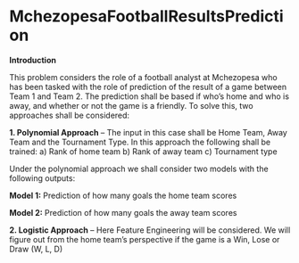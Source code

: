 # MchezopesaFootballResultsPrediction

**Introduction**

This problem considers the role of a football analyst at Mchezopesa who has been tasked with the role of prediction of the result of a game between Team 1 and Team 2. The prediction shall be based if who’s home and who is away, and whether or not the game is a friendly.
To solve this, two approaches shall be considered:

**1.	Polynomial Approach** – The input in this case shall be Home Team, Away Team and the Tournament Type. In this approach the following shall be trained:
a)	Rank of home team
b)	Rank of away team
c)	Tournament type

Under the polynomial approach we shall consider two models with the following outputs:

  **Model 1:** Prediction of how many goals the home team scores
  
  **Model 2:** Prediction of how many goals the away team scores
  
**2.	Logistic Approach** – Here Feature Engineering will be considered. We will figure out from the home team’s perspective if the game is a Win, Lose or Draw (W, L, D)
